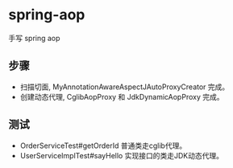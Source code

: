 # spring-aop
手写 spring aop

## 步骤
- 扫描切面, MyAnnotationAwareAspectJAutoProxyCreator 完成。
- 创建动态代理,  CglibAopProxy 和  JdkDynamicAopProxy 完成。

## 测试

- OrderServiceTest#getOrderId 普通类走cglib代理。
- UserServiceImplTest#sayHello 实现接口的类走JDK动态代理。
